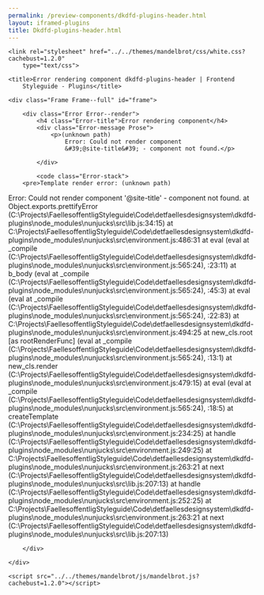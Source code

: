```yaml
--- 
permalink: /preview-components/dkdfd-plugins-header.html
layout: iframed-plugins 
title: Dkdfd-plugins-header.html
---
```

<!DOCTYPE html>
<html lang="en-US" dir="ltr" class="no-js">

<head>
    <meta charset="UTF-8">
    <meta name="viewport" content="width=device-width, initial-scale=1">
    <script>
        window.frctl = {
        env: 'static'
    };
    </script>
    <script>var cl = document.querySelector('html').classList; cl.remove('no-js'); cl.add('has-js');</script>
    <link rel="shortcut icon" href="../../themes/mandelbrot/favicon.ico"
        type="image/ico">

    <link rel="stylesheet" href="../../themes/mandelbrot/css/white.css?cachebust=1.2.0"
        type="text/css">

    <title>Error rendering component dkdfd-plugins-header | Frontend
        Styleguide - Plugins</title>

</head>

<body>

    <div class="Frame Frame--full" id="frame">

        <div class="Error Error--render">
            <h4 class="Error-title">Error rendering component</h4>
            <div class="Error-message Prose">
                <p>(unknown path)
                    Error: Could not render component
                    &#39;@site-title&#39; - component not found.</p>

            </div>

            <code class="Error-stack">
        <pre>Template render error: (unknown path)
  Error: Could not render component '@site-title' - component not found.
    at Object.exports.prettifyError (C:\Projects\FaellesoffentligStyleguide\Code\detfaellesdesignsystem\dkdfd-plugins\node_modules\nunjucks\src\lib.js:34:15)
    at C:\Projects\FaellesoffentligStyleguide\Code\detfaellesdesignsystem\dkdfd-plugins\node_modules\nunjucks\src\environment.js:486:31
    at eval (eval at _compile (C:\Projects\FaellesoffentligStyleguide\Code\detfaellesdesignsystem\dkdfd-plugins\node_modules\nunjucks\src\environment.js:565:24), <anonymous>:23:11)
    at b_body (eval at _compile (C:\Projects\FaellesoffentligStyleguide\Code\detfaellesdesignsystem\dkdfd-plugins\node_modules\nunjucks\src\environment.js:565:24), <anonymous>:45:3)
    at eval (eval at _compile (C:\Projects\FaellesoffentligStyleguide\Code\detfaellesdesignsystem\dkdfd-plugins\node_modules\nunjucks\src\environment.js:565:24), <anonymous>:22:83)
    at C:\Projects\FaellesoffentligStyleguide\Code\detfaellesdesignsystem\dkdfd-plugins\node_modules\nunjucks\src\environment.js:494:25
    at new_cls.root [as rootRenderFunc] (eval at _compile (C:\Projects\FaellesoffentligStyleguide\Code\detfaellesdesignsystem\dkdfd-plugins\node_modules\nunjucks\src\environment.js:565:24), <anonymous>:13:1)
    at new_cls.render (C:\Projects\FaellesoffentligStyleguide\Code\detfaellesdesignsystem\dkdfd-plugins\node_modules\nunjucks\src\environment.js:479:15)
    at eval (eval at _compile (C:\Projects\FaellesoffentligStyleguide\Code\detfaellesdesignsystem\dkdfd-plugins\node_modules\nunjucks\src\environment.js:565:24), <anonymous>:18:5)
    at createTemplate (C:\Projects\FaellesoffentligStyleguide\Code\detfaellesdesignsystem\dkdfd-plugins\node_modules\nunjucks\src\environment.js:234:25)
    at handle (C:\Projects\FaellesoffentligStyleguide\Code\detfaellesdesignsystem\dkdfd-plugins\node_modules\nunjucks\src\environment.js:249:25)
    at C:\Projects\FaellesoffentligStyleguide\Code\detfaellesdesignsystem\dkdfd-plugins\node_modules\nunjucks\src\environment.js:263:21
    at next (C:\Projects\FaellesoffentligStyleguide\Code\detfaellesdesignsystem\dkdfd-plugins\node_modules\nunjucks\src\lib.js:207:13)
    at handle (C:\Projects\FaellesoffentligStyleguide\Code\detfaellesdesignsystem\dkdfd-plugins\node_modules\nunjucks\src\environment.js:252:25)
    at C:\Projects\FaellesoffentligStyleguide\Code\detfaellesdesignsystem\dkdfd-plugins\node_modules\nunjucks\src\environment.js:263:21
    at next (C:\Projects\FaellesoffentligStyleguide\Code\detfaellesdesignsystem\dkdfd-plugins\node_modules\nunjucks\src\lib.js:207:13)</pre>
    </code>

        </div>

    </div>

    <script src="../../themes/mandelbrot/js/mandelbrot.js?cachebust=1.2.0"></script>

</body>

</html>